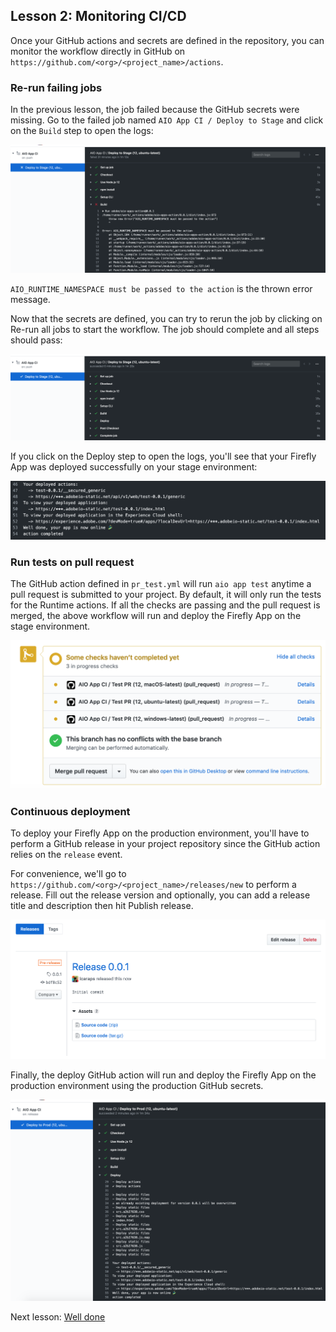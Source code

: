 ## Lesson 2: Monitoring CI/CD

Once your GitHub actions and secrets are defined in the repository, you can monitor the workflow directly in GitHub on `https://github.com/<org>/<project_name>/actions`.

### Re-run failing jobs

In the previous lesson, the job failed because the GitHub secrets were missing. Go to the failed job named `AIO App CI / Deploy to Stage` and click on the `Build` step to open the logs:

![logs](assets/logs.png)

`AIO_RUNTIME_NAMESPACE must be passed to the action` is the thrown error message.

Now that the secrets are defined, you can try to rerun the job by clicking on Re-run all jobs to start the workflow. The job should complete and all steps should pass: 

![success](assets/success.png)

If you click on the Deploy step to open the logs, you'll see that your Firefly App was deployed successfully on your stage environment:

![deploy](assets/deploy.png)

### Run tests on pull request

The GitHub action defined in `pr_test.yml` will run `aio app test` anytime a pull request is submitted to your project. 
By default, it will only run the tests for the Runtime actions. If all the checks are passing and the pull request is merged, the above workflow will run and deploy the Firefly App on the stage environment. 

![tests](assets/tests.png)

### Continuous deployment

To deploy your Firefly App on the production environment, you'll have to perform a GitHub release in your project repository since the GitHub action relies on the `release` event.

For convenience, we'll go to `https://github.com/<org>/<project_name>/releases/new` to perform a release. Fill out the release version and optionally, you can add a release title and description then hit Publish release. 

![release](assets/release.png)     

Finally, the deploy GitHub action will run and deploy the Firefly App on the production environment using the production GitHub secrets.

![production](assets/production.png)   

Next lesson: [Well done](welldone.md)